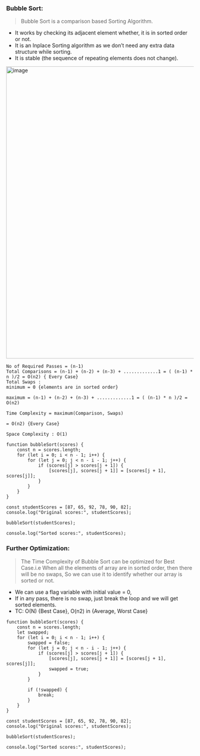 ### Bubble Sort:
> Bubble Sort is a comparison based Sorting Algorithm.
  - It works by checking its adjacent element whether, it is in sorted order or not.
  - It is an Inplace Sorting algorithm as we don’t need any extra data structure while sorting.
  - It is stable (the sequence of repeating elements does not change).

<img width="784" alt="image" src="https://github.com/Dhanarajb/Sorting_JS/assets/88299676/fefede4f-3e85-4185-82a9-320e14246e7a">

```
No of Required Passes = (n-1)
Total Comparisons = (n-1) + (n-2) + (n-3) + .............1 = ( (n-1) * n )/2 = O(n2) { Every Case}
Total Swaps :
minimum = 0 {elements are in sorted order}

maximum = (n-1) + (n-2) + (n-3) + .............1 = ( (n-1) * n )/2 = O(n2)

Time Complexity = maximum(Comparison, Swaps)

= O(n2) {Every Case}

Space Complexity : O(1)

```

```
function bubbleSort(scores) {
    const n = scores.length;
    for (let i = 0; i < n - 1; i++) { 
        for (let j = 0; j < n - i - 1; j++) { 
            if (scores[j] > scores[j + 1]) {
                [scores[j], scores[j + 1]] = [scores[j + 1], scores[j]]; 
            }
        }
    }
}

const studentScores = [87, 65, 92, 78, 90, 82];
console.log("Original scores:", studentScores);

bubbleSort(studentScores);

console.log("Sorted scores:", studentScores);

```
### Further Optimization:
> The Time Complexity of Bubble Sort can be optimized for Best Case.i.e When all the elements of array are in sorted order, then there will be no swaps, So we can use it to identify whether our array is sorted or not.
  - We can use a flag variable with initial value = 0,
  - If in any pass, there is no swap, just break the loop and we will get sorted elements.
  - TC: O(N) {Best Case}, O(n2) in {Average, Worst Case}
```
function bubbleSort(scores) {
    const n = scores.length;
    let swapped;
    for (let i = 0; i < n - 1; i++) { 
        swapped = false;
        for (let j = 0; j < n - i - 1; j++) { 
            if (scores[j] > scores[j + 1]) {
                [scores[j], scores[j + 1]] = [scores[j + 1], scores[j]]; 
                swapped = true;
            }
        }
       
        if (!swapped) {
            break;
        }
    }
}

const studentScores = [87, 65, 92, 78, 90, 82];
console.log("Original scores:", studentScores);

bubbleSort(studentScores);

console.log("Sorted scores:", studentScores);

```
